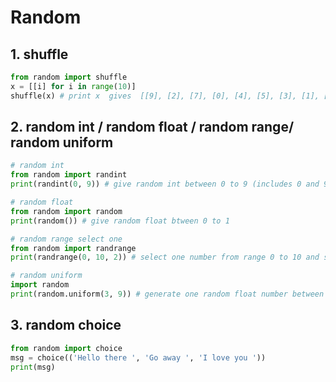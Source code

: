# Random

## 1. shuffle

```python
from random import shuffle
x = [[i] for i in range(10)]
shuffle(x) # print x  gives  [[9], [2], [7], [0], [4], [5], [3], [1], [8], [6]]
```

## 2. random int / random float / random range/ random uniform

```python
# random int
from random import randint
print(randint(0, 9)) # give random int between 0 to 9 (includes 0 and 9)

# random float
from random import random
print(random()) # give random float btween 0 to 1

# random range select one
from random import randrange
print(randrange(0, 10, 2)) # select one number from range 0 to 10 and step is 2. which means random selec one number in [0, 2, 4, 6, 8]

# random uniform
import random
print(random.uniform(3, 9)) # generate one random float number between 3 to 9. It's a float not int
```

## 3. random choice

```python
from random import choice
msg = choice(('Hello there ', 'Go away ', 'I love you '))
print(msg)
```
